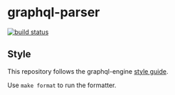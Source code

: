# graphql-parser

[![build status](https://img.shields.io/github/workflow/status/hasura/graphql-parser-hs/ci/main?label=build%20status&logo=github&style=flat-square)](https://github.com/hasura/graphql-parser-hs/actions?query=workflow%3Aci+branch%3Amain)


## Style

This repository follows the graphql-engine
[style guide](https://github.com/hasura/graphql-engine/blob/master/server/STYLE.md).

Use `make format` to run the formatter.
